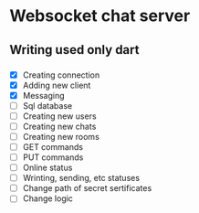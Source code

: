  # Websocket chat server
 ## Writing used only dart
 ###
 
- [x] Creating connection
- [x] Adding new client
- [x] Messaging
- [ ] Sql database
- [ ] Creating new users
- [ ] Creating new chats
- [ ] Creating new rooms
- [ ] GET commands
- [ ] PUT commands
- [ ] Online status
- [ ] Wrinting, sending, etc statuses
- [ ] Change path of secret sertificates
- [ ] Change logic

